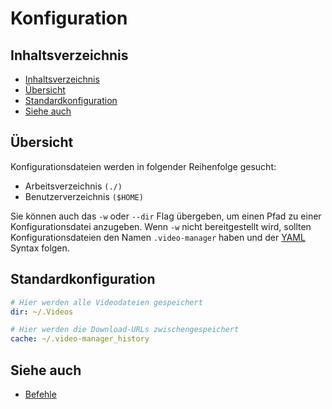 <!-- markdownlint-disable MD033 MD013 -->

# Konfiguration

## Inhaltsverzeichnis

<!--toc:start-->
* [Inhaltsverzeichnis](#inhaltsverzeichnis)
* [Übersicht](#übersicht)
* [Standardkonfiguration](#standardkonfiguration)
* [Siehe auch](#siehe-auch)
<!--toc:end-->

## Übersicht

Konfigurationsdateien werden in folgender Reihenfolge gesucht:

* Arbeitsverzeichnis `(./)`
* Benutzerverzeichnis `($HOME)`

Sie können auch das `-w` oder `--dir` Flag übergeben, um einen Pfad zu einer Konfigurationsdatei anzugeben.
Wenn `-w` nicht bereitgestellt wird, sollten Konfigurationsdateien den Namen `.video-manager` haben und der [YAML](https://yaml.org/) Syntax folgen.

## Standardkonfiguration

```yaml
# Hier werden alle Videodateien gespeichert
dir: ~/.Videos

# Hier werden die Download-URLs zwischengespeichert
cache: ~/.video-manager_history
```

## Siehe auch

* [Befehle](./commands/index.md)